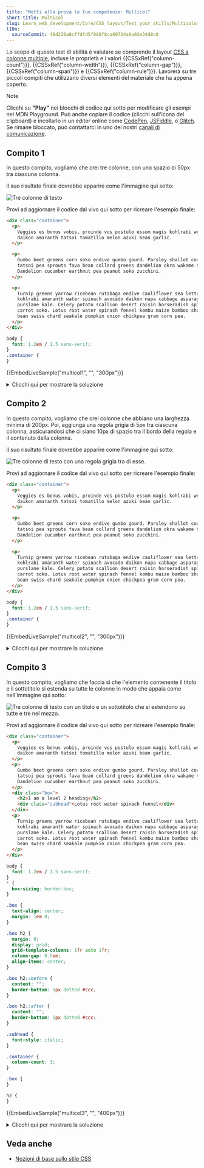 ```yaml
---
title: "Metti alla prova le tue competenze: Multicol"
short-title: Multicol
slug: Learn_web_development/Core/CSS_layout/Test_your_skills/Multicolumn
l10n:
  sourceCommit: 48d220a8cffdfd5f088f8ca89724a9a92e34d8c0
---
```


Lo scopo di questo test di abilità è valutare se comprende il layout [CSS a colonne multiple](/it/docs/Learn_web_development/Core/CSS_layout/Multiple-column_Layout), incluse le proprietà e i valori {{CSSxRef("column-count")}}, {{CSSxRef("column-width")}}, {{CSSxRef("column-gap")}}, {{CSSxRef("column-span")}} e {{CSSxRef("column-rule")}}. Lavorerà su tre piccoli compiti che utilizzano diversi elementi del materiale che ha appena coperto.

> [!NOTE]
> Clicchi su **"Play"** nei blocchi di codice qui sotto per modificare gli esempi nel MDN Playground.
> Può anche copiare il codice (clicchi sull'icona del clipboard) e incollarlo in un editor online come [CodePen](https://codepen.io/), [JSFiddle](https://jsfiddle.net/), o [Glitch](https://glitch.com/).
> Se rimane bloccato, può contattarci in uno dei nostri [canali di comunicazione](/it/docs/MDN/Community/Communication_channels).

## Compito 1

In questo compito, vogliamo che crei tre colonne, con uno spazio di 50px tra ciascuna colonna.

Il suo risultato finale dovrebbe apparire come l'immagine qui sotto:

![Tre colonne di testo](multicol-task1.png)

Provi ad aggiornare il codice dal vivo qui sotto per ricreare l'esempio finale:

```html live-sample___multicol1
<div class="container">
  <p>
    Veggies es bonus vobis, proinde vos postulo essum magis kohlrabi welsh onion
    daikon amaranth tatsoi tomatillo melon azuki bean garlic.
  </p>

  <p>
    Gumbo beet greens corn soko endive gumbo gourd. Parsley shallot courgette
    tatsoi pea sprouts fava bean collard greens dandelion okra wakame tomato.
    Dandelion cucumber earthnut pea peanut soko zucchini.
  </p>

  <p>
    Turnip greens yarrow ricebean rutabaga endive cauliflower sea lettuce
    kohlrabi amaranth water spinach avocado daikon napa cabbage asparagus winter
    purslane kale. Celery potato scallion desert raisin horseradish spinach
    carrot soko. Lotus root water spinach fennel kombu maize bamboo shoot green
    bean swiss chard seakale pumpkin onion chickpea gram corn pea.
  </p>
</div>
```

```css live-sample___multicol1
body {
  font: 1.2em / 1.5 sans-serif;
}
.container {
}
```

{{EmbedLiveSample("multicol1", "", "300px")}}

<details>
<summary>Clicchi qui per mostrare la soluzione</summary>

Per questo compito, deve usare `column-count` e `column-gap`:

```css
.container {
  column-count: 3;
  column-gap: 50px;
}
```

</details>

## Compito 2

In questo compito, vogliamo che crei colonne che abbiano una larghezza minima di 200px. Poi, aggiunga una regola grigia di 5px tra ciascuna colonna, assicurandosi che ci siano 10px di spazio tra il bordo della regola e il contenuto della colonna.

Il suo risultato finale dovrebbe apparire come l'immagine qui sotto:

![Tre colonne di testo con una regola grigia tra di esse.](multicol-task2.png)

Provi ad aggiornare il codice dal vivo qui sotto per ricreare l'esempio finale:

```html live-sample___multicol2
<div class="container">
  <p>
    Veggies es bonus vobis, proinde vos postulo essum magis kohlrabi welsh onion
    daikon amaranth tatsoi tomatillo melon azuki bean garlic.
  </p>

  <p>
    Gumbo beet greens corn soko endive gumbo gourd. Parsley shallot courgette
    tatsoi pea sprouts fava bean collard greens dandelion okra wakame tomato.
    Dandelion cucumber earthnut pea peanut soko zucchini.
  </p>

  <p>
    Turnip greens yarrow ricebean rutabaga endive cauliflower sea lettuce
    kohlrabi amaranth water spinach avocado daikon napa cabbage asparagus winter
    purslane kale. Celery potato scallion desert raisin horseradish spinach
    carrot soko. Lotus root water spinach fennel kombu maize bamboo shoot green
    bean swiss chard seakale pumpkin onion chickpea gram corn pea.
  </p>
</div>
```

```css live-sample___multicol2
body {
  font: 1.2em / 1.5 sans-serif;
}
.container {
}
```

{{EmbedLiveSample("multicol2", "", "300px")}}

<details>
<summary>Clicchi qui per mostrare la soluzione</summary>

Dovrà usare le proprietà `column-width` e `column-rule`.
Potrebbe usare le proprietà `column-rule-*` nella forma estesa invece della forma abbreviata, anche se non c'è alcun beneficio nel farlo.
L'aspetto chiave con l'uso di `column-gap` è che ha compreso che la regola non aggiunge 5px di spazio al gap. Per avere 10px su entrambi i lati della regola, è necessario un gap di 25px dato che la regola è sovrapposta ad esso.

```css
.container {
  column-width: 200px;
  column-rule: 5px solid #ccc;
  column-gap: 25px;
}
```

</details>

## Compito 3

In questo compito, vogliamo che faccia sì che l'elemento contenente il titolo e il sottotitolo si estenda su tutte le colonne in modo che appaia come nell'immagine qui sotto:

![Tre colonne di testo con un titolo e un sottotitolo che si estendono su tutte e tre nel mezzo.](multicol-task3.png)

Provi ad aggiornare il codice dal vivo qui sotto per ricreare l'esempio finale:

```html live-sample___multicol3
<div class="container">
  <p>
    Veggies es bonus vobis, proinde vos postulo essum magis kohlrabi welsh onion
    daikon amaranth tatsoi tomatillo melon azuki bean garlic.
  </p>
  <p>
    Gumbo beet greens corn soko endive gumbo gourd. Parsley shallot courgette
    tatsoi pea sprouts fava bean collard greens dandelion okra wakame tomato.
    Dandelion cucumber earthnut pea peanut soko zucchini.
  </p>
  <div class="box">
    <h2>I am a level 2 heading</h2>
    <div class="subhead">Lotus root water spinach fennel</div>
  </div>
  <p>
    Turnip greens yarrow ricebean rutabaga endive cauliflower sea lettuce
    kohlrabi amaranth water spinach avocado daikon napa cabbage asparagus winter
    purslane kale. Celery potato scallion desert raisin horseradish spinach
    carrot soko. Lotus root water spinach fennel kombu maize bamboo shoot green
    bean swiss chard seakale pumpkin onion chickpea gram corn pea.
  </p>
</div>
```

```css hidden live-sample___multicol3
body {
  font: 1.2em / 1.5 sans-serif;
}
* {
  box-sizing: border-box;
}

.box {
  text-align: center;
  margin: 1em 0;
}

.box h2 {
  margin: 0;
  display: grid;
  grid-template-columns: 1fr auto 1fr;
  column-gap: 0.5em;
  align-items: center;
}

.box h2::before {
  content: "";
  border-bottom: 5px dotted #ccc;
}

.box h2::after {
  content: "";
  border-bottom: 5px dotted #ccc;
}

.subhead {
  font-style: italic;
}
```

```css live-sample___multicol3
.container {
  column-count: 3;
}

.box {
}

h2 {
}
```

{{EmbedLiveSample("multicol3", "", "400px")}}

<details>
<summary>Clicchi qui per mostrare la soluzione</summary>

In questo compito, verifichiamo la comprensione della proprietà `column-span`.
Tutto quello che deve fare è impostare l'elemento con una classe di `.box` su `column-span: all`.
Questo è principalmente un compito di controllo per assicurarsi di selezionare l'elemento corretto.

```css
.box {
  column-span: all;
}
```

</details>

## Veda anche

- [Nozioni di base sullo stile CSS](/it/docs/Learn_web_development/Core/Styling_basics)
